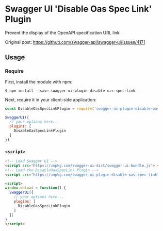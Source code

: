 Swagger UI 'Disable Oas Spec Link' Plugin
==================================================================

Prevent the display of the OpenAPI specification URL link.

Original post: https://github.com/swagger-api/swagger-ui/issues/4171

## Usage

### Require

First, install the module with npm:
```
$ npm install --save swagger-ui-plugin-disable-oas-spec-link
```

Next, require it in your client-side application:

```js
const DisableOasSpecLinkPlugin = require('swagger-ui-plugin-disable-oas-spec-link');

SwaggerUI({
  // your options here...
  plugins: [
    DisableOasSpecLinkPlugin
  ]
})
```

### `<script>`

```html
<!-- Load Swagger UI -->
<script src="https://unpkg.com/swagger-ui-dist/swagger-ui-bundle.js"> </script> 
<!-- Load the DisableOasSpecLink Plugin -->
<script src="https://unpkg.com/swagger-ui-plugin-disable-oas-spec-link"> </script>

<script>
window.onload = function() {
  SwaggerUI({
    // your options here...
    plugins: [
      DisableOasSpecLinkPlugin
    ]
  })
}
</script>
```
